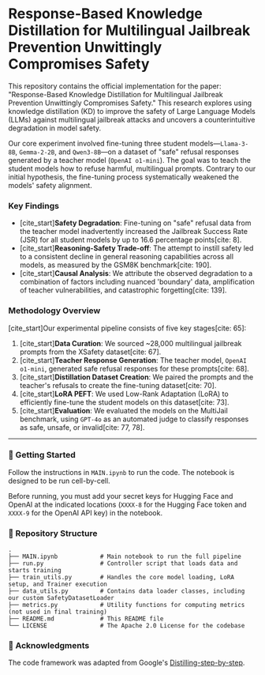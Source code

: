 # Response-Based Knowledge Distillation for Multilingual Jailbreak Prevention Unwittingly Compromises Safety

This repository contains the official implementation for the paper: "Response-Based Knowledge Distillation for Multilingual Jailbreak Prevention Unwittingly Compromises Safety." This research explores using knowledge distillation (KD) to improve the safety of Large Language Models (LLMs) against multilingual jailbreak attacks and uncovers a counterintuitive degradation in model safety.

Our core experiment involved fine-tuning three student models—`Llama-3-8B`, `Gemma-2-2B`, and `Qwen3-8B`—on a dataset of "safe" refusal responses generated by a teacher model (`OpenAI o1-mini`). The goal was to teach the student models how to refuse harmful, multilingual prompts. Contrary to our initial hypothesis, the fine-tuning process systematically weakened the models' safety alignment.

### Key Findings

* [cite_start]**Safety Degradation**: Fine-tuning on "safe" refusal data from the teacher model inadvertently increased the Jailbreak Success Rate (JSR) for all student models by up to 16.6 percentage points[cite: 8].
* [cite_start]**Reasoning-Safety Trade-off**: The attempt to instill safety led to a consistent decline in general reasoning capabilities across all models, as measured by the GSM8K benchmark[cite: 190].
* [cite_start]**Causal Analysis**: We attribute the observed degradation to a combination of factors including nuanced 'boundary' data, amplification of teacher vulnerabilities, and catastrophic forgetting[cite: 139].

### Methodology Overview

[cite_start]Our experimental pipeline consists of five key stages[cite: 65]:

1.  [cite_start]**Data Curation**: We sourced ~28,000 multilingual jailbreak prompts from the XSafety dataset[cite: 67].
2.  [cite_start]**Teacher Response Generation**: The teacher model, `OpenAI o1-mini`, generated safe refusal responses for these prompts[cite: 68].
3.  [cite_start]**Distillation Dataset Creation**: We paired the prompts and the teacher's refusals to create the fine-tuning dataset[cite: 70].
4.  [cite_start]**LoRA PEFT**: We used Low-Rank Adaptation (LoRA) to efficiently fine-tune the student models on this dataset[cite: 73].
5.  [cite_start]**Evaluation**: We evaluated the models on the MultiJail benchmark, using `GPT-4o` as an automated judge to classify responses as safe, unsafe, or invalid[cite: 77, 78].

---

### 🚀 Getting Started

Follow the instructions in `MAIN.ipynb` to run the code. The notebook is designed to be run cell-by-cell.

Before running, you must add your secret keys for Hugging Face and OpenAI at the indicated locations (`XXXX-8` for the Hugging Face token and `XXXX-9` for the OpenAI API key) in the notebook.

### 📂 Repository Structure

```
.
├── MAIN.ipynb            # Main notebook to run the full pipeline
├── run.py                # Controller script that loads data and starts training
├── train_utils.py        # Handles the core model loading, LoRA setup, and Trainer execution
├── data_utils.py         # Contains data loader classes, including our custom SafetyDatasetLoader
├── metrics.py            # Utility functions for computing metrics (not used in final training)
├── README.md             # This README file
└── LICENSE               # The Apache 2.0 License for the codebase
```

### 🙏 Acknowledgments

The code framework was adapted from Google's [Distilling-step-by-step](https://github.com/google-research/distilling-step-by-step).
